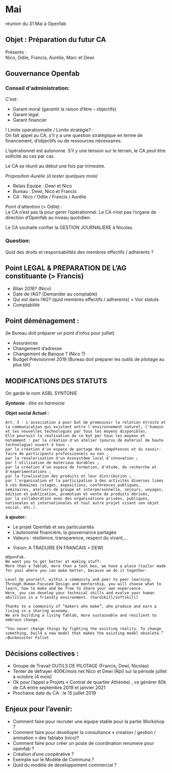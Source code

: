 # Mai

réunion du 31 Mai à Openfab

## Objet : Préparation du futur CA

Présents :  
Nico, Odile, Francis, Aurélie, Marc et Dewi

## Gouvernance Openfab

### Conseil d'administration:

C'est:

* Garant moral \(garantir la raison d’être – objectifs\)
* Garant légal
* Garant financier

! Limite opérationnelle / Limite stratégie? :  
On fait appel au CA, s’il y a une question stratégique en terme de financement, d’objectifs ou de ressources nécessaires.

L’opérationnel est autonome. S’il y une tension sur le terrain, le CA peut être sollicité au cas par cas.

Le CA se réunit au début une fois par trimestre.

_Proposition Aurélie \(à tester quelques mois\)_

* Relais Equipe : Dewi et Nico
* Bureau : Dewi, Nico et Francis
* CA : Nico / Odile / Francis / Aurélie

Point d'attention \(&gt; Odile\) :  
Le CA n’est pas là pour gérer l’opérationnel. Le CA n’est pas l’organe de direction d’Openfab au niveau quotidien.

Le CA souhaite confier la GESTION JOURNALIERE à Nicolas.

### Question:

Quid des droits et responsabilités des membres effectifs / adhérents ?

## Point LEGAL & PREPARATION DE L’AG constituante \(&gt; Francis\)

* Bilan 2018? \(Nico\)
* Date de l’AG? \(Demander au comptable\)
* Qui est dans l’AG? \(quid membres effectifs / adherents\) &gt; Voir statuts
* Comptabilité

## Point déménagement :

\(le Bureau doit préparer un point d’infos pour juillet\)

* Assurances
* Changement d’adresse
* Changement de Banque ? \(Nico ?\)
* Budget Prévisionnel 2019 \(Bureau doit préparer les outils de pilotage au plus tôt\)

## MODIFICATIONS DES STATUTS

On garde le nom ASBL SYNTONIE

_**Syntonie** : être en harmonie_

**Objet social Actuel :**

```text
Art. 3 - L'association a pour but de promouvoir la relation étroite et la communication qui existent entre l'environnement naturel, l'humain et les nouvelles technologies par tous les moyens disponibles.
Elle poursuit la réalisation de ce but par tous les moyens et notamment : par la création d'un atelier (pourvu de matériel de haute technologie) ouvert à tous ;
par la création d'un espace de partage des compétences et du savoir-faire de participants professionnels ou non ;
par la revalorisation d'un écosystème local d'innovation ;
par l'utilisation de matériaux durables ;
par la création d'un espace de formation, d'étude, de recherche et d'expérimentations ;
par la finalisation des produits et leur distribution ;
par l'organisation et la participation à des activités diverses liées à ces domaines (stages, expositions, conférences publiques, séminaires, ateliers de groupe et interpersonnelle, séjours, voyages, édition et publication, promotion et vente de produits dérivés,
par la collaboration avec des organisations privées, publiques, nationales et internationales et tout autre projet visant son objet social, etc.).
```

**à ajouter:**

* Le projet Openfab et ses particularités
* L’autonomie financière, la gouvernance partagée
* Valeurs : résilience, transparence, respect du vivant,…

+ Vision: A TRADUIRE EN FRANCAIS &gt; DEWI

```text
@OpenFab.
We want you to get better at making stuff.
More than a fablab, more than a tool box, we have a place (tailor made for you) where you can make better, because we do it together.

Level Up yourself, within a community and peer to peer learning.
Through Human-Focused Design and mentorship, you will choose what to learn, how to make and be free to share your own experience.
Here, you can develop your technical skills and evolve your human abilities in a friendly environment. (hardskill/softskill)

Thanks to a community of “makers who make”, who produce and earn a living in a sharing economy.
We are building a living fablab, more sustainable and resilient to embrace change.

“You never change things by fighting the existing reality. To change something, build a new model that makes the existing model obsolete.” —Buckminster Fullet
```

## Décisions collectives :

* Groupe de Travail OUTILS DE PILOTAGE \(Francis, Dewi, Nicolas\)
* Tenter de défrayer 400€/mois net Nico et Dewi \(Rpi\) sur la période juillet à octobre \(4 mois\)
* Ok pour l’appel a Projets « Contrat de quartier Athénée\) , va générer 60k de CA entre septembre 2019 et janvier 2021
* Prochaine date du CA : le 15 juillet 2019

## Enjeux pour l’avenir:

* Comment faire pour recruter une équipe stable pour la partie Workshop ?
* Comment faire pour develloper la consultance « creation / gestion / animation » des fablabs \(nico\)?
* Comment faire pour créer un poste de coordination renumere pour openfab ?
* Création d’une coopérative ?
* Exemple sur le Modèle de Communa ?
* Quid du modèle de développement commercial ?

